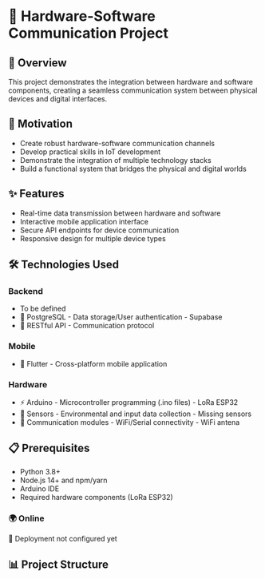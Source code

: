 # 🔌 Hardware-Software Communication Project

## 📝 Overview

This project demonstrates the integration between hardware and software components, creating a seamless communication system between physical devices and digital interfaces.

## 🎯 Motivation

- Create robust hardware-software communication channels
- Develop practical skills in IoT development
- Demonstrate the integration of multiple technology stacks
- Build a functional system that bridges the physical and digital worlds

## ✨ Features

- Real-time data transmission between hardware and software
- Interactive mobile application interface
- Secure API endpoints for device communication
- Responsive design for multiple device types

## 🛠️ Technologies Used

### Backend

- To be defined
- 💾 PostgreSQL - Data storage/User authentication - Supabase
- 🔄 RESTful API - Communication protocol

### Mobile

- 📱 Flutter - Cross-platform mobile application

### Hardware

- ⚡ Arduino - Microcontroller programming (.ino files) - LoRa ESP32
- 🔌 Sensors - Environmental and input data collection - Missing sensors
- 📶 Communication modules - WiFi/Serial connectivity - WiFi antena

## 📋 Prerequisites

- Python 3.8+ 
- Node.js 14+ and npm/yarn
- Arduino IDE
- Required hardware components (LoRa ESP32)



### 🌍 Online

🔧  Deployment not configured yet

## 📊 Project Structure

